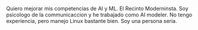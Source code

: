 Quiero mejorar mis competencias de AI y ML.
El Recinto Moderninsta.
Soy psicologo de la communicaccion y he trabajado como AI modeler.
No tengo experiencia, pero manejo Linux bastante bien.
Soy una persona seria.
